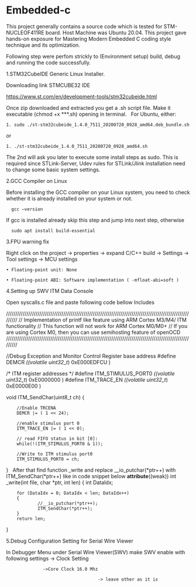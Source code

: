 # Embedded-c

This project generally  contains a source code which is tested for STM-NUCLEOF411RE  board.
Host Machine was Ubuntu 20.04. This project gave hands-on exposure for Mastering Modern Embedded C
coding style technique and its optimization.

Following step were perfom strickly to (Environment setup) build, debug and running the code successfully.

1.STM32CubeIDE Generic Linux Installer.

Downloading link STMCUBE32 IDE

   https://www.st.com/en/development-tools/stm32cubeide.html

Once zip downloaded and extracted you get a .sh script file.
Make it executable (chmod +x ***.sh) opening in terminal.
 
For Ubuntu, either:
   
    1. sudo ./st-stm32cubeide_1.4.0_7511_20200720_0928_amd64.deb_bundle​.sh

or 
   
    1. ./st-stm32cubeide_1.4.0_7511_20200720_0928_amd64​.sh


The 2nd will ask you later to execute some install steps as sudo. This is required since STLink-Server, Udev rules for 
STLink/Jlink installation need to change some basic system settings.

2.GCC Compiler on Linux

Before installing the GCC compiler on your Linux system, you need to check whether it is already installed on your system or not.

      gcc –version

If gcc is installed already skip this step and jump into next step, otherwise 

      sudo apt install build-essential


3.FPU warning fix

Right click on the project 
                        -> properties
                                    -> expand C/C++ build 
                                                        -> Settings 
                                                                    -> Tool settings 
                                                                                    -> MCU settings
                                                                                    
    • Floating-point unit: None 
    
    • Floating-point ABI: Software implementation ( -mfloat-abi=soft ) 
                  
                  
4.Setting up SWV ITM Data Console

Open syscalls.c file and paste following code bellow Includes

/////////////////////////////////////////////////////////////////////////////////////////////////////////
//           Implementation of printf like feature using ARM Cortex M3/M4/ ITM functionality
//           This function will not work for ARM Cortex M0/M0+
//           If you are using Cortex M0, then you can use semihosting feature of openOCD
/////////////////////////////////////////////////////////////////////////////////////////////////////////


//Debug Exception and Monitor Control Register base address
#define DEMCR                   *((volatile uint32_t*) 0xE000EDFCU )

/* ITM register addresses */
#define ITM_STIMULUS_PORT0      *((volatile uint32_t*) 0xE0000000 )
#define ITM_TRACE_EN            *((volatile uint32_t*) 0xE0000E00 )

void ITM_SendChar(uint8_t ch)
{

        //Enable TRCENA
        DEMCR |= ( 1 << 24);

        //enable stimulus port 0
        ITM_TRACE_EN |= ( 1 << 0);

        // read FIFO status in bit [0]:
        while(!(ITM_STIMULUS_PORT0 & 1));

        //Write to ITM stimulus port0
        ITM_STIMULUS_PORT0 = ch;
}
 
After that find function _write and replace __io_putchar(*ptr++) with ITM_SendChar(*ptr++) like in code snippet below
__attribute__((weak)) int _write(int file, char *ptr, int len)
{
        int DataIdx;

        for (DataIdx = 0; DataIdx < len; DataIdx++)
        {
                //__io_putchar(*ptr++);
                ITM_SendChar(*ptr++);
        }
        return len;
}

5.Debug Configuration Setting for Serial Wire Viewer

In Debugger Menu under Serial Wire Viewer(SWV) make SWV enable with following settings
    -> Clock Setting
    
                  ->Core Clock 16.0 Mhz
                  
                                       -> leave other as it is


    

